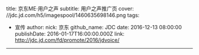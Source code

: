 title: 京东ME·用户之声
subtitle: 用户之声推广页
cover: //jdc.jd.com/h5/imagespool/1460635698146.png
tags:
  - 宣传
author:
  nick: 京东
  github_name: JDC
date: 2016-12-13 08:00:00
publishDate: 2016-01-17T16:00:00.000Z
link: http://jdc.jd.com/fd/promote/2016/jdvoice/

---